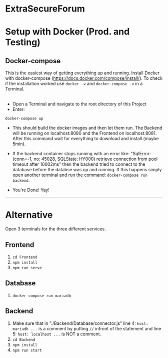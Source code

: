 # ExtraSecureForum
# Setup with Docker (Prod. and Testing)
## Docker-compose
This is the easiest way of getting everything up and running.
Install Docker with docker-compose (https://docs.docker.com/compose/install/).
To check if the installation worked use <code>docker -v</code> and <code>docker-compose -v</code> in a Terminal.
<br>
<br>

- Open a Terminal and navigate to the root directory of this Project
- Enter:
```
docker-compose up
```

- This should build the docker images and then let them run. The Backend will be running on localhost:8080 and the Frontend on localhost:8081.
After this command wait for everything to download and install (maybe 5min).

- If the backend container stops running with an error like: "SqlError: (conn=-1, no: 45028, SQLState: HY000) retrieve connection from pool timeout after 10002ms" then the backend tried to connect to the database before the databse was up and running. If this happens simply open another terminal and run the command:
`docker-compose run backend`.

- You're Done! Yay!

<hr>

# Alternative
Open 3 terminals for the three different services.
## Frontend
1. `cd Frontend`
2. `npm install`
3. `npm run serve`


## Database
1. `docker-compose run mariadb`

## Backend
1. Make sure that in "./Backend/Database/connector.js" line 4: `host: mariadb ...` is a comment by putting `//` infront of the statement and line 5: `host: localhost ...` is NOT a comment.
2. `cd Backend`
3. `npm install`
4. `npm run start`
